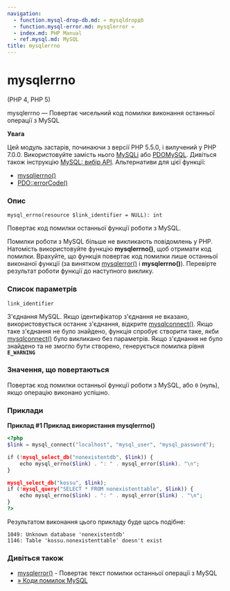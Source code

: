 ```yaml
---
navigation:
  - function.mysql-drop-db.md: « mysqldropдб
  - function.mysql-error.md: mysqlerror »
  - index.md: PHP Manual
  - ref.mysql.md: MySQL
title: mysqlerrno
---
```

# mysqlerrno

(PHP 4, PHP 5)

mysqlerrno — Повертає чисельний код помилки виконання останньої операції з MySQL

**Увага**

Цей модуль застарів, починаючи з версії PHP 5.5.0, і вилучений у PHP 7.0.0. Використовуйте замість нього [MySQLi](book.mysqli.md) або [PDOMySQL](ref.pdo-mysql.md). Дивіться також інструкцію [MySQL: вибір API](mysqlinfo.api.choosing.md). Альтернативи для цієї функції:

-   [mysqlierrno()](mysqli.errno.md)
-   [PDO::errorCode()](pdo.errorcode.md)

### Опис

```methodsynopsis
mysql_errno(resource $link_identifier = NULL): int
```

Повертає код помилки останньої функції роботи з MySQL.

Помилки роботи з MySQL більше не викликають повідомлень у PHP. Натомість використовуйте функцію **mysqlerrno()**, щоб отримати код помилки. Врахуйте, що функція повертає код помилки лише останньої виконаної функції (за винятком [mysqlerror()](function.mysql-error.md) і **mysqlerrno()**). Перевірте результат роботи функції до наступного виклику.

### Список параметрів

`link_identifier`

З'єднання MySQL. Якщо ідентифікатор з'єднання не вказано, використовується останнє з'єднання, відкрите [mysqlconnect()](function.mysql-connect.md). Якщо таке з'єднання не було знайдено, функція спробує створити таке, якби [mysqlconnect()](function.mysql-connect.md) було викликано без параметрів. Якщо з'єднання не було знайдено та не змогло бути створено, генерується помилка рівня **`E_WARNING`**

### Значення, що повертаються

Повертає код помилки останньої функції роботи з MySQL, або `0` (нуль), якщо операцію виконано успішно.

### Приклади

**Приклад #1 Приклад використання **mysqlerrno()****

```php
<?php
$link = mysql_connect("localhost", "mysql_user", "mysql_password");

if (!mysql_select_db("nonexistentdb", $link)) {
    echo mysql_errno($link) . ": " . mysql_error($link). "\n";
}

mysql_select_db("kossu", $link);
if (!mysql_query("SELECT * FROM nonexistenttable", $link)) {
    echo mysql_errno($link) . ": " . mysql_error($link) . "\n";
}
?>
```

Результатом виконання цього прикладу буде щось подібне:

```
1049: Unknown database 'nonexistentdb'
1146: Table 'kossu.nonexistenttable' doesn't exist
```

### Дивіться також

-   [mysqlerror()](function.mysql-error.md) - Повертає текст помилки останньої операції з MySQL
-   [» Коди помилок MySQL](http://dev.mysql.com/doc/mysql/en/error-handling.md)
